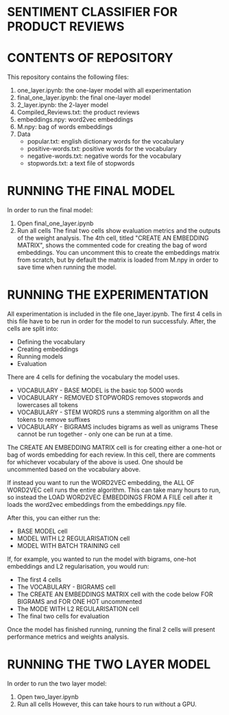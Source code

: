# SENTIMENT CLASSIFIER FOR PRODUCT REVIEWS

# CONTENTS OF REPOSITORY
This repository contains the following files:
1. one_layer.ipynb: the one-layer model with all experimentation
2. final_one_layer.ipynb: the final one-layer model
3. 2_layer.ipynb: the 2-layer model
4. Compiled_Reviews.txt: the product reviews
5. embeddings.npy: word2vec embeddings 
6. M.npy: bag of words embeddings
7. Data
    - popular.txt: english dictionary words for the vocabulary
    - positive-words.txt: positive words for the vocabulary
    - negative-words.txt: negative words for the vocabulary
    - stopwords.txt: a text file of stopwords

# RUNNING THE FINAL MODEL
In order to run the final model:
1. Open final_one_layer.ipynb
2. Run all cells
The final two cells show evaluation metrics and the outputs of the weight analysis.
The 4th cell, titled "CREATE AN EMBEDDING MATRIX", shows the commented code for creating the bag of word embeddings. You can uncomment this to create the embeddings matrix from scratch, but by default the matrix is loaded from M.npy in order to save time when running the model.

# RUNNING THE EXPERIMENTATION
All experimentation is included in the file one_layer.ipynb. 
The first 4 cells in this file have to be run in order for the model to run successfuly. After, the cells are split into:

- Defining the vocabulary
- Creating embeddings
- Running models
- Evaluation

There are 4 cells for defining the vocabulary the model uses. 
- VOCABULARY - BASE MODEL is the basic top 5000 words
- VOCABULARY - REMOVED STOPWORDS removes stopwords and lowercases all tokens
- VOCABULARY - STEM WORDS runs a stemming algorithm on all the tokens to remove suffixes
- VOCABULARY - BIGRAMS includes bigrams as well as unigrams
These cannot be run together - only one can be run at a time.

The CREATE AN EMBEDDING MATRIX cell is for creating either a one-hot or bag of words embedding for each review.
In this cell, there are comments for whichever vocabulary of the above is used. One should be uncommented based on the vocabulary above.

If instead you want to run the WORD2VEC embedding, the ALL OF WORD2VEC cell runs the entire algorithm. This can take many hours to run, so instead the LOAD WORD2VEC EMBEDDINGS FROM A FILE cell after it loads the word2vec embeddings from the embeddings.npy file.

After this, you can either run the:
- BASE MODEL cell
- MODEL WITH L2 REGULARISATION cell
- MODEL WITH BATCH TRAINING cell

If, for example, you wanted to run the model with bigrams, one-hot embeddings and L2 regularisation, you would run:
- The first 4 cells
- The VOCABULARY - BIGRAMS cell
- The CREATE AN EMBEDDINGS MATRIX cell with the code below FOR BIGRAMS and FOR ONE HOT uncommented
- The MODE WITH L2 REGULARISATION cell
- The final two cells for evaluation

Once the model has finished running, running the final 2 cells will present performance metrics and weights analysis.

# RUNNING THE TWO LAYER MODEL
In order to run the two layer model:
1. Open two_layer.ipynb
2. Run all cells
However, this can take hours to run without a GPU.


